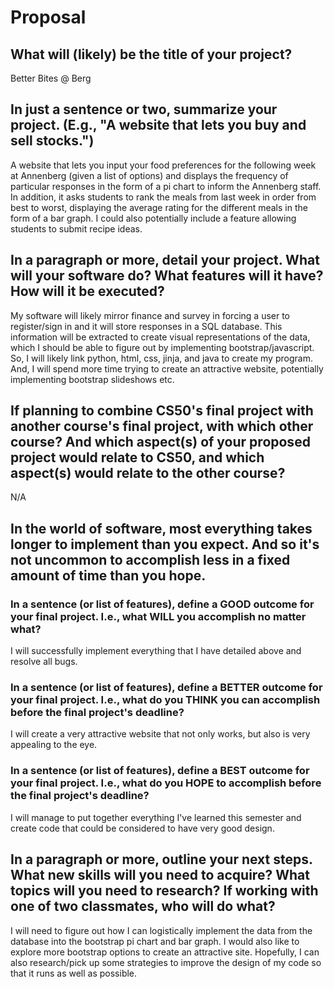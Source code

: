 # Proposal

## What will (likely) be the title of your project?

Better Bites @ Berg

## In just a sentence or two, summarize your project. (E.g., "A website that lets you buy and sell stocks.")

A website that lets you input your food preferences for the following week at Annenberg (given a list of options) and displays the frequency
of particular responses in the form of a pi chart to inform the Annenberg staff. In addition, it asks students to rank the meals from last week in order
from best to worst, displaying the average rating for the different meals in the form of a bar graph. I could also potentially include a feature allowing
students to submit recipe ideas.

## In a paragraph or more, detail your project. What will your software do? What features will it have? How will it be executed?

My software will likely mirror finance and survey in forcing a user to register/sign in and it will store responses in a SQL database. This information
will be extracted to create visual representations of the data, which I should be able to figure out by implementing bootstrap/javascript. So, I
will likely link python, html, css, jinja, and java to create my program. And, I will spend more time trying to create an attractive website, potentially
implementing bootstrap slideshows etc.

## If planning to combine CS50's final project with another course's final project, with which other course? And which aspect(s) of your proposed project would relate to CS50, and which aspect(s) would relate to the other course?

N/A

## In the world of software, most everything takes longer to implement than you expect. And so it's not uncommon to accomplish less in a fixed amount of time than you hope.

### In a sentence (or list of features), define a GOOD outcome for your final project. I.e., what WILL you accomplish no matter what?

I will successfully implement everything that I have detailed above and resolve all bugs.

### In a sentence (or list of features), define a BETTER outcome for your final project. I.e., what do you THINK you can accomplish before the final project's deadline?

I will create a very attractive website that not only works, but also is very appealing to the eye.

### In a sentence (or list of features), define a BEST outcome for your final project. I.e., what do you HOPE to accomplish before the final project's deadline?

I will manage to put together everything I've learned this semester and create code that could be considered to have very good design.

## In a paragraph or more, outline your next steps. What new skills will you need to acquire? What topics will you need to research? If working with one of two classmates, who will do what?

I will need to figure out how I can logistically implement the data from the database into the bootstrap pi chart and bar graph. I would also like to explore
more bootstrap options to create an attractive site. Hopefully, I can also research/pick up some strategies to improve the design of my code so that it runs
as well as possible.